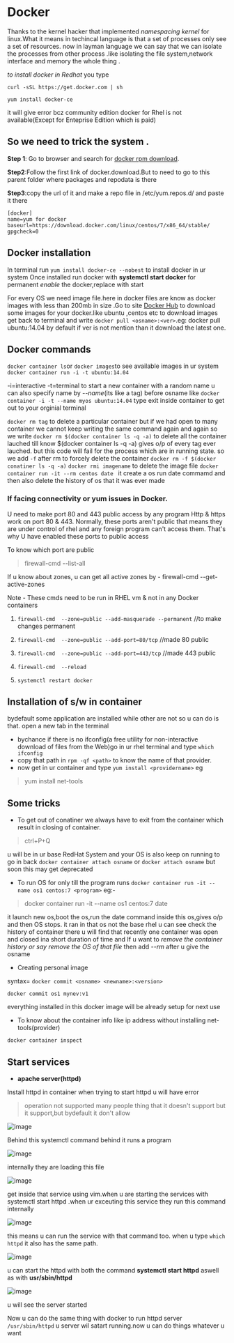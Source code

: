    # Docker
   Thanks to the kernel hacker that implemented *namespacing kernel* for linux.What it means in techincal language is that a set of processes only see a set of resources. now in layman language we can say that we can isolate the processes from other process .like isolating the file system,network interface and memory the whole thing .
   
   *to install docker in Redhat* 
   you type 
    
    curl -sSL https://get.docker.com | sh
   
   `yum install docker-ce` 
   
   it will give error bcz community edition docker for Rhel is not available(Except for Enteprise Edition which is paid)
   ## So we need to trick the system  .
   **Step 1**: Go to browser and search for [docker rpm download](https://www.google.com/search?q=docker+rpm+download&rlz=1C1CHBD_enIN907IN907&oq=docker&aqs=chrome.0.69i59l2j35i39j0l2j69i61l2j69i60.1427j0j7&sourceid=chrome&ie=UTF-8).
   
   **Step2**:Follow the first link of docker.download.But to need to go to this parent folder where packages and repodata is there
   
   **Step3**:copy the url of it and make a repo file in /etc/yum.repos.d/ and paste it there 
   
   ```
   [docker]
   name=yum for docker
   baseurl=https://download.docker.com/linux/centos/7/x86_64/stable/
   gpgcheck=0    
   
   ```
## Docker installation
In terminal run `yum install docker-ce --nobest` to install docker in ur system
Once installed run docker with **systemctl start docker** for permanent *enable* the docker,replace with start

For every OS we need image file.here in docker files are know as docker images with less than 200mb in size 
.Go to site [Docker Hub](https://hub.docker.com/) to download some images for your docker.like ubuntu ,centos etc
to download images get back to terminal and write `docker pull <osname>:<ver>`.eg: docker pull ubuntu:14.04 by default if ver  is not mention than it download the latest one.
 
## Docker commands
`docker container ls`or `docker images`to see available images in ur system
`docker container run -i -t ubuntu:14.04` 

-i=interactive -t=terminal  to start a new container with a random name u can also specify name by _--name_(its like a tag) before       osname like `docker container -i -t --name myos ubuntu:14.04` type exit inside container to get out to your orginial terminal
 
`docker rm tag` to delete  a particular container but if we had open to many container we cannot keep writing the same command again and again so we write
`docker rm $(docker container ls -q -a)` to delete all the container lauched till know $(docker container ls -q -a) gives o/p of every tag ever lauched.
but this code will fail for the process which are in running state. so we add `-f` after rm to forcely delete the container
`docker rm -f $(docker conatiner ls -q -a)`
`docker rmi imagename` to delete the image file 
`docker container run -it --rm centos date ` it create a os run date commamd and then also delete the history of os that it was ever made

 
### If facing connectivity or yum issues in Docker.
U need to make port 80 and 443 public access by any program
Http & https work on port 80 & 443.
Normally, these ports aren't public that means they are under control of rhel and any foreign program can't access them.
That's why U have enabled these ports to public access

To know which port are public
>firewall-cmd --list-all

If u know about zones, u can get all active zones by -
firewall-cmd --get-active-zones

Note - These cmds need to be run in RHEL vm & not in any Docker containers

1) `firewall-cmd  --zone=public --add-masquerade --permanent`            //to make changes permanent

2) `firewall-cmd  --zone=public --add-port=80/tcp`                     //made 80 public


3) `firewall-cmd  --zone=public --add-port=443/tcp`                    //made 443 public

4) `firewall-cmd  --reload`

5) `systemctl restart docker`

## Installation of s/w in container
  bydefault some application are installed while other are not so u can do is that. open a new tab in the terminal
* bychance if there is no ifconfig(a free utility for non-interactive download of files from the Web)go in ur rhel terminal and type `which ifconfig`
* copy that path in `rpm -qf <path>` to know the name of that provider.
* now get in ur container and type `yum install <providername>` eg
> yum install net-tools

## Some tricks
* To get out of conatiner we always have to exit from the container which result in closing of container.
>ctrl+P+Q 

u will be in ur base RedHat System and your OS is also keep on running 
to go in back `docker container attach osname` or `docker attach osname` but soon this may get deprecated 
* To run OS for only till the program runs
`docker container run -it --name os1 centos:7 <program>`  eg:-  
>docker container run -it --name os1 centos:7 date    

it launch new os,boot the os,run the date command inside this os,gives o/p and then OS stops. it ran in that os not the base rhel
u can see check the history of container there u will find that recently one container was open and closed ina short duration of time
and If u want to *remove the container history or say remove the OS of that file* then add *--rm* after u give the osname

* Creating personal image

syntax= `docker commit <osname> <newname>:<version>`

`docker commit os1 mynev:v1`         

everything installed in this docker image will be already setup for next use

* To know about the container  info like ip address without installing net-tools(provider)

`docker container inspect`

## Start services

* **apache server(httpd)**

Install httpd in container when trying to start httpd u will have error
>operation not supported
many people thing that it doesn't support but it support,but  bydefault it don't allow

![image](https://user-images.githubusercontent.com/60976631/93016144-a9498780-f5dc-11ea-9d6d-fbfa0da38d29.png)

Behind this systemctl command behind it runs a program  

![image](https://user-images.githubusercontent.com/60976631/93016223-3391eb80-f5dd-11ea-9229-e0e468e6edbf.png)

internally they are loading this file

![image](https://user-images.githubusercontent.com/60976631/93016256-8370b280-f5dd-11ea-9382-9539c37cd420.png)

get inside that service using vim.when u are starting the services with systemctl start httpd .when ur exceuting this service they run this command internally 

![image](https://user-images.githubusercontent.com/60976631/93016300-d3e81000-f5dd-11ea-91de-a474ccaa0d4d.png)

this means u can run the service with that command too. when u type `which httpd` it also has the same path.

![image](https://user-images.githubusercontent.com/60976631/93016478-1b22d080-f5df-11ea-8496-e7a936109a3a.png)

u can start the httpd with both the command **systemctl start httpd** aswell as with **usr/sbin/httpd**

![image](https://user-images.githubusercontent.com/60976631/93016038-d3e71080-f5db-11ea-8508-eb995a867267.png)

u will see the server started

Now u can do the same thing with docker to run httpd server `/usr/sbin/httpd` u server wil  satart running.now u can do things whatever u want
